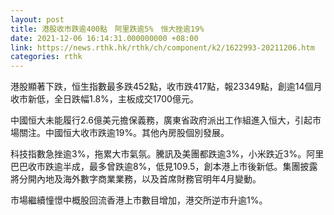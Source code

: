 ```yaml
---
layout: post
title: 港股收市跌逾400點　阿里跌逾5%　恒大挫逾19%
date: 2021-12-06 16:14:31.000000000 +08:00
link: https://news.rthk.hk/rthk/ch/component/k2/1622993-20211206.htm
categories: rthk
---
```


港股顯著下跌，恒生指數最多跌452點，收市跌417點，報23349點，創逾14個月收市新低，全日跌幅1.8%，主板成交1700億元。

中國恒大未能履行2.6億美元擔保義務，廣東省政府派出工作組進入恒大，引起市場關注。中國恒大收市跌逾19%。其他內房股個別發展。

科技指數急挫逾3%，拖累大市氣氛。騰訊及美團都跌逾3%，小米跌近3%。阿里巴巴收市跌逾半成，最多曾跌逾8%，低見109.5，創本港上市後新低。集團披露將分開內地及海外數字商業業務，以及首席財務官明年4月變動。

市場繼續憧憬中概股回流香港上市數目增加，港交所逆市升逾1%。
